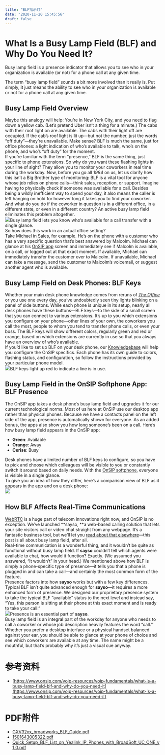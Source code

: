 ```yaml
---
title: "BLF指示灯"
date: "2020-11-20 15:45:56"
draft: false
---
```


# What Is a Busy Lamp Field (BLF) and Why Do You Need It?

Busy lamp field is a presence indicator that allows you to see who in your organization is available (or not) for a phone call at any given time.

The term “busy lamp field” sounds a bit more involved than it really is. Put simply, it just means the ability to see who in your organization is available or not for a phone call at any given time.

## Busy Lamp Field Overview
Maybe this analogy will help: You’re in New York City, and you need to flag down a yellow cab. (Let’s pretend Uber isn’t a thing for a minute.) The cabs with their roof light on are available. The cabs with their light off are occupied. If the cab’s roof light is lit up—but not the number, just the words “off duty”—they’re unavailable. Make sense? BLF is much the same, just for office phones: a light indication of who’s available to talk, who’s on the phone, and who’s “off duty” for the moment.  <br />If you’re familiar with the term “presence,” BLF is the same thing, just specific to phone extensions. So why do you want these flashing lights in your line of sight? They allow you to monitor your coworkers in real time during the workday. Now, before you go all _1984_ on us, let us clarify how this isn’t a Big Brother type of monitoring: BLF is a vital tool for anyone whose job relies on phone calls—think sales, reception, or support. Imagine having to physically check if someone was available for a call. Besides being a wildly inefficient way to spend your day, it also means the caller is left hanging on hold for however long it takes you to find your coworker. And what do you do if the coworker in question is in a different office, in a different state, or even in a different country? An active busy lamp field eliminates this problem altogether.<br />![](https://cdn.nlark.com/yuque/0/2020/jpeg/280451/1605858313505-816ee437-0f5a-4b5f-9c40-cc6b0381c0e1.jpeg#align=left&display=inline&height=595&margin=%5Bobject%20Object%5D&originHeight=595&originWidth=893&size=0&status=done&style=none&width=893)Busy lamp field lets you know who’s available for a call transfer with a single glance.<br />So how does this work in an actual office setting?<br />Take Michael in Sales, for example. He’s on the phone with a customer who has a very specific question that’s best answered by Malcolm. Michael can glance at his [OnSIP app](https://support.onsip.com/hc/en-us/articles/217065557-OnSIP-for-Desktop-Web) screen and immediately see if Malcolm is available, on a call, or logged out at that exact moment. If available, Michael can immediately transfer the customer over to Malcolm. If unavailable, Michael can take a message, send the customer to Malcolm’s voicemail, or suggest another agent who is available.

## Busy Lamp Field on Desk Phones: BLF Keys
Whether your main desk phone knowledge comes from reruns of [_The Office_](https://www.youtube.com/watch?v=1QQBB3cwNM0) or you use one every day, you’ve undoubtedly seen tiny lights blinking on a panel of side buttons. While each phone is unique in its setup, nearly all desk phones have these buttons—BLF keys—to the side of a small screen that you can connect to various extensions. It’s up to you which extensions you configure on your phone—other lines of your own, the coworkers you call the most, people to whom you tend to transfer phone calls, or even your boss. The BLF keys will show different colors, regularly green and red or orange, based on which extensions are currently in use so that you always have an overview of who’s available.<br />If you’d like to set up BLF on your desk phone, our [Knowledgebase](https://support.onsip.com/hc/en-us/articles/204190754-Enabling-Busy-Lamp-Field) will help you configure the OnSIP specifics. Each phone has its own guide to colors, flashing status, and configuration, so follow the instructions provided by your particular phone model.<br />![](https://cdn.nlark.com/yuque/0/2020/jpeg/280451/1605858313972-c09062f3-aaf4-4f5e-85ef-a41e0a58ba58.jpeg#align=left&display=inline&height=595&margin=%5Bobject%20Object%5D&originHeight=595&originWidth=893&size=0&status=done&style=none&width=893)BLF keys light up red to indicate a line is in use.

## Busy Lamp Field in the OnSIP Softphone App: BLF Presence
The OnSIP app takes a desk phone’s busy lamp field and upgrades it for our current technological norms. Most of us here at OnSIP use our desktop app rather than physical phones. Because we have a contacts panel on the left side of the app, presence is automatically shown for everyone. As an added bonus, the apps also show you how long someone’s been on a call. Here’s how busy lamp field appears in the OnSIP app:

- **Green**: Available
- **Orange**: Away 
- **Cerise**: Busy

Desk phones have a limited number of BLF keys to configure, so you have to pick and choose which colleagues will be visible to you or constantly switch it around based on daily needs. With the [OnSIP softphone](https://info.onsip.com/business-voip-mobile-solutions), everyone is visible in a single glance.<br />To give you an idea of how they differ, here’s a comparison view of BLF as it appears in the app and on a desk phone:<br />![](https://cdn.nlark.com/yuque/0/2020/jpeg/280451/1605858314116-136a64c6-3128-45a2-9e13-7906560d589c.jpeg#align=left&display=inline&height=1142&margin=%5Bobject%20Object%5D&originHeight=1142&originWidth=572&size=0&status=done&style=none&width=572)   

## How BLF Affects Real-Time Communications
[WebRTC](https://www.onsip.com/blog/webrtc-introduction) is a huge part of telecom innovations right now, and OnSIP is no exception. We’ve launched **sayso, **a web-based calling solution that lets your site visitors call or video chat straight from any webpage. It’s a fantastic business tool, but we’ll let you [read about that elsewhere](https://info.onsip.com/sayso)—this post is all about busy lamp field, after all.<br />Real-time communication is a wonderful thing, and it wouldn’t be quite as functional without busy lamp field. If **sayso** couldn’t tell which agents were available to chat, how would it function? Exactly. (We assumed you answered, “It wouldn’t” in your head.) We mentioned above how BLF is simply a phone-specific type of presence—it tells you that a phone is plugged in and can take a call—and certainly the most common form of the feature.<br />Presence factors into how **sayso** works but with a few key differences. Typical BLF isn’t quite advanced enough for **sayso**—it requires a more enhanced form of presence. We designed our proprietary presence system to take the typical BLF “available” status to the next level and instead say, “Yes, this person is sitting at their phone at this exact moment and is ready to take your call.”<br />![](https://cdn.nlark.com/yuque/0/2020/png/280451/1605858314109-5ca425ea-0aca-488e-95ec-8190a928a716.png#align=left&display=inline&height=250&margin=%5Bobject%20Object%5D&originHeight=250&originWidth=600&size=0&status=done&style=none&width=600)Presence is an essential part of **sayso**.<br />Busy lamp field is an integral part of the workday for anyone who needs to call a coworker or whose job description heavily features the word “call.” Whether you prefer a desktop interface or a physical handset balanced against your ear, you should be able to glance at your phone of choice and see which coworkers are available at any time. The name might be a mouthful, but that’s probably why it’s just a visual cue anyway.


# 参考资料

- [https://www.onsip.com/voip-resources/voip-fundamentals/what-is-a-busy-lamp-field-blf-and-why-do-you-need-it](https://www.onsip.com/voip-resources/voip-fundamentals/what-is-a-busy-lamp-field-blf-and-why-do-you-need-it)

# PDF附件

- [GXV32xx_broadworks_BLF_Guide.pdf](./GXV32xx_broadworks_BLF_Guide.pdf)
- [1501643005322.pdf](./1501643005322.pdf)
- [Quick_Setup_BLF_List_on_Yealink_IP_Phones_with_BroadSoft_UC_ONE_v1.0.pdf](./Quick_Setup_BLF_List_on_Yealink_IP_Phones_with_BroadSoft_UC_ONE_v1.0.pdf)



